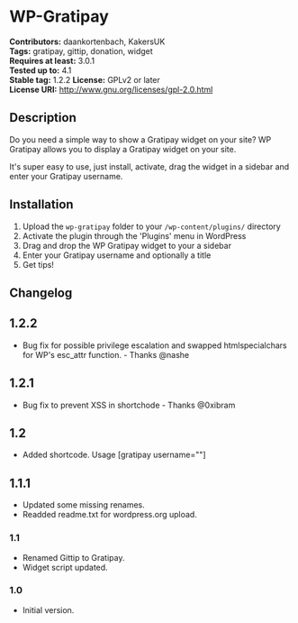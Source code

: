# WP-Gratipay #

**Contributors:** daankortenbach, KakersUK  
**Tags:** gratipay, gittip, donation, widget  
**Requires at least:** 3.0.1  
**Tested up to:** 4.1  
**Stable tag:** 1.2.2
**License:** GPLv2 or later  
**License URI:** http://www.gnu.org/licenses/gpl-2.0.html

## Description ##

Do you need a simple way to show a Gratipay widget on your site? WP Gratipay allows you to display a Gratipay widget on your site.

It's super easy to use, just install, activate, drag the widget in a sidebar and enter your Gratipay username.

## Installation ##

1. Upload the `wp-gratipay` folder to your `/wp-content/plugins/` directory
1. Activate the plugin through the 'Plugins' menu in WordPress
1. Drag and drop the WP Gratipay widget to your a sidebar
1. Enter your Gratipay username and optionally a title
1. Get tips!

## Changelog ##

## 1.2.2 ##
* Bug fix for possible privilege escalation and swapped htmlspecialchars for WP's esc_attr function. - Thanks @nashe

## 1.2.1 ##
* Bug fix to prevent XSS in shortchode - Thanks @0xibram

## 1.2 ##
* Added shortcode. Usage [gratipay username=""]

## 1.1.1 ##
* Updated some missing renames.
* Readded readme.txt for wordpress.org upload.

### 1.1 ###
* Renamed Gittip to Gratipay.
* Widget script updated.

### 1.0 ###
* Initial version.
